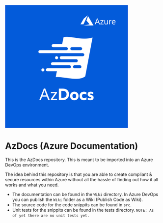 <img src="wiki_images/logo_3.png" alt="AzDocs Logo" width="400" />

# AzDocs (Azure Documentation)

This is the AzDocs repository. This is meant to be imported into an Azure DevOps environment.

The idea behind this repository is that you are able to create compliant & secure resources within Azure without all the hassle of finding out how it all works and what you need.

- The documentation can be found in the `Wiki` directory. In Azure DevOps you can publish the `Wiki` folder as a Wiki (Publish Code as Wiki).
- The source code for the code snippits can be found in `src`.
- Unit tests for the snippits can be found in the tests directory. `NOTE: As of yet there are no unit tests yet.`
